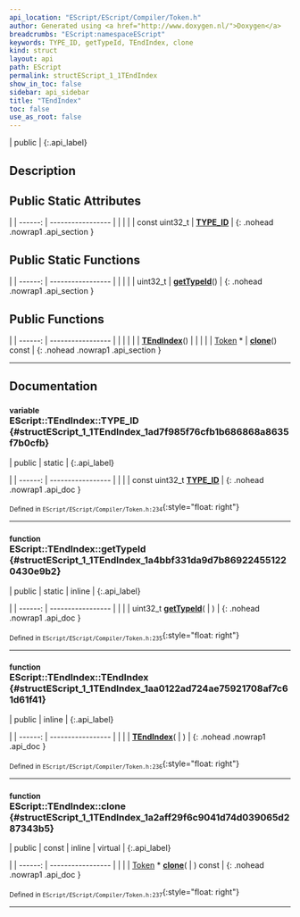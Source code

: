 ```yaml
---
api_location: "EScript/EScript/Compiler/Token.h"
author: Generated using <a href="http://www.doxygen.nl/">Doxygen</a>
breadcrumbs: "EScript:namespaceEScript"
keywords: TYPE_ID, getTypeId, TEndIndex, clone
kind: struct
layout: api
path: EScript
permalink: structEScript_1_1TEndIndex
show_in_toc: false
sidebar: api_sidebar
title: "TEndIndex"
toc: false
use_as_root: false
---
```


| public |
{:.api_label}

## Description





## Public Static Attributes

|
| ------: | ----------------- |
|  | |
| const uint32_t | **[TYPE_ID](#structEScript_1_1TEndIndex_1ad7f985f76cfb1b686868a8635f7b0cfb)**  |
{: .nohead .nowrap1 .api_section }


## Public Static Functions

|
| ------: | ----------------- |
|  | |
| uint32_t | **[getTypeId](#structEScript_1_1TEndIndex_1a4bbf331da9d7b869224551220430e9b2)**() |
{: .nohead .nowrap1 .api_section }


## Public Functions

|
| ------: | ----------------- |
|  | |
|  | **[TEndIndex](#structEScript_1_1TEndIndex_1aa0122ad724ae75921708af7c61d61f41)**() |
|  | |
| [Token](classEScript_1_1Token) * | **[clone](#structEScript_1_1TEndIndex_1a2aff29f6c9041d74d039065d287343b5)**() const |
{: .nohead .nowrap1 .api_section }


-------------------------------------------------------------------

## Documentation

### <small>variable</small><br/> EScript::TEndIndex::TYPE_ID {#structEScript_1_1TEndIndex_1ad7f985f76cfb1b686868a8635f7b0cfb}

| public | static |
{:.api_label}

|
| ------: | ----------------- |
|  |
| const uint32_t **[TYPE_ID](#structEScript_1_1TEndIndex_1ad7f985f76cfb1b686868a8635f7b0cfb)**  |
{: .nohead .nowrap1 .api_doc }





<sub>Defined in `EScript/EScript/Compiler/Token.h:234`</sub>{:style="float: right"}

-------------------------------------------------------------------

### <small>function</small><br/> EScript::TEndIndex::getTypeId {#structEScript_1_1TEndIndex_1a4bbf331da9d7b869224551220430e9b2}

| public | static | inline |
{:.api_label}

|
| ------: | ----------------- |
|  |
| uint32_t **[getTypeId](#structEScript_1_1TEndIndex_1a4bbf331da9d7b869224551220430e9b2)**( |  ) |
{: .nohead .nowrap1 .api_doc }





<sub>Defined in `EScript/EScript/Compiler/Token.h:235`</sub>{:style="float: right"}

-------------------------------------------------------------------

### <small>function</small><br/> EScript::TEndIndex::TEndIndex {#structEScript_1_1TEndIndex_1aa0122ad724ae75921708af7c61d61f41}

| public | inline |
{:.api_label}

|
| ------: | ----------------- |
|  |
|  **[TEndIndex](#structEScript_1_1TEndIndex_1aa0122ad724ae75921708af7c61d61f41)**( |  ) |
{: .nohead .nowrap1 .api_doc }





<sub>Defined in `EScript/EScript/Compiler/Token.h:236`</sub>{:style="float: right"}

-------------------------------------------------------------------

### <small>function</small><br/> EScript::TEndIndex::clone {#structEScript_1_1TEndIndex_1a2aff29f6c9041d74d039065d287343b5}

| public | const | inline | virtual |
{:.api_label}

|
| ------: | ----------------- |
|  |
| [Token](classEScript_1_1Token) * **[clone](#structEScript_1_1TEndIndex_1a2aff29f6c9041d74d039065d287343b5)**( |  ) const |
{: .nohead .nowrap1 .api_doc }





<sub>Defined in `EScript/EScript/Compiler/Token.h:237`</sub>{:style="float: right"}

-------------------------------------------------------------------

